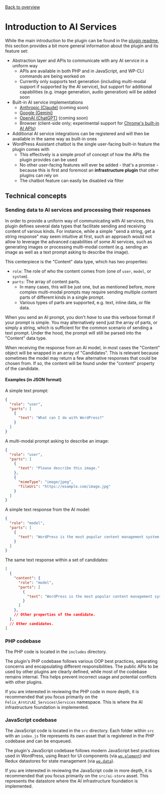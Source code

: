 [Back to overview](./README.md)

# Introduction to AI Services

While the main introduction to the plugin can be found in the [plugin readme](../README.md), this section provides a bit more general information about the plugin and its feature set:

* Abstraction layer and APIs to communicate with any AI service in a uniform way
  * APIs are available in both PHP and in JavaScript, and WP-CLI commands are being worked on
  * Currently only supports text generation (including multi-modal support if supported by the AI service), but support for additional capabilities (e.g. image generation, audio generation) will be added soon
* Built-in AI service implementations
  * [Anthropic (Claude)](https://www.anthropic.com/claude) (coming soon)
  * [Google (Gemini)](https://ai.google.dev/gemini-api)
  * [OpenAI (ChatGPT)](https://openai.com/chatgpt/) (coming soon)
  * Browser (client-side only; experimental support for [Chrome's built-in AI APIs](https://developer.chrome.com/docs/ai/built-in-apis))
* Additional AI service integrations can be registered and will then be available in the same way as built-in ones
* WordPress Assistant chatbot is the single user-facing built-in feature the plugin comes with
  * This effectively is a simple proof of concept of how the APIs the plugin provides can be used
  * No other user-facing features will ever be added - that's a promise - because this is first and foremost an **infrastructure plugin** that other plugins can rely on
  * The chatbot feature can easily be disabled via filter

## Technical concepts

### Sending data to AI services and processing their responses

In order to provide a uniform way of communicating with AI services, this plugin defines several data types that facilitate sending and receiving content of various kinds. For instance, while a simple "send a string, get a string response" may seem intuitive at first, such an approach would not allow to leverage the advanced capabilities of some AI services, such as generating images or processing multi-modal content (e.g. sending an image as well as a text prompt asking to describe the image).

This centerpiece is the "Content" data type, which has two properties:
* `role`: The role of who the content comes from (one of `user`, `model`, or `system`).
* `parts`: The array of content parts.
  * In many cases, this will be just one, but as mentioned before, more complex multi-modal prompts may require sending multiple content parts of different kinds in a single prompt.
  * Various types of parts are supported, e.g. text, inline data, or file data.

When you send an AI prompt, you don't _have_ to use this verbose format if your prompt is simple. You may alternatively send just the array of parts, or simply a string, which is sufficient for the common scenario of sending a text prompt. Under the hood, the prompt will still be parsed into the "Content" data type.

When receiving the response from an AI model, in most cases the "Content" object will be wrapped in an array of "Candidates". This is relevant because sometimes the model may return a few alternative responses that could be chosen from. If so, the content will be found under the "content" property of the candidate.

#### Examples (in JSON format)

A simple text prompt:
```json
{
  "role": "user",
  "parts": [
    {
      "text": "What can I do with WordPress?"
    }
  ]
}
```

A multi-modal prompt asking to describe an image:
```json
{
  "role": "user",
  "parts": [
    {
      "text": "Please describe this image."
    },
    {
      "mimeType": "image/jpeg",
      "fileUri": "https://example.com/image.jpg"
    }
  ]
}
```

A simple text response from the AI model:
```json
{
  "role": "model",
  "parts": [
    {
      "text": "WordPress is the most popular content management system in the world."
    }
  ]
}
```

The same text response within a set of candidates:
```json
[
  {
    "content": {
      "role": "model",
      "parts": [
        {
          "text": "WordPress is the most popular content management system in the world."
        }
      ]
    },
    // Other properties of the candidate.
  },
  // Other candidates.
]
```

### PHP codebase

The PHP code is located in the `includes` directory.

The plugin's PHP codebase follows various OOP best practices, separating concerns and encapsulating different responsibilities. The public APIs to be used by other plugins are clearly defined, while most of the codebase remains internal. This helps prevent incorrect usage and potential conflicts with other plugins.

If you are interested in reviewing the PHP code in more depth, it is recommended that you focus primarily on the `Felix_Arntz\AI_Services\Services` namespace. This is where the AI infrastructure foundation is implemented.

### JavaScript codebase

The JavaScript code is located in the `src` directory. Each folder within `src` with an `index.js` file represents its own asset that is registered in the PHP codebase and can be enqueued.

The plugin's JavaScript codebase follows modern JavaScript best practices used in WordPress, using React for UI components (via [`wp.element`](https://www.npmjs.com/package/@wordpress/element)) and Redux datastores for state management (via [`wp.data`](https://www.npmjs.com/package/@wordpress/data)).

If you are interested in reviewing the JavaScript code in more depth, it is recommended that you focus primarily on the `src/ai-store` asset. This represents the datastore where the AI infrastructure foundation is implemented.
